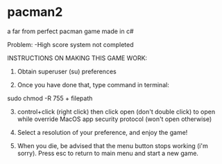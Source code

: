 # pacman2
a far from perfect pacman game made in c# 

Problem: 
-High score system not completed 

INSTRUCTIONS ON MAKING THIS GAME WORK:

1. Obtain superuser (su) preferences 

2. Once you have done that, type command in terminal:

sudo chmod -R 755 + filepath

3. control+click (right click) then click open (don't double click) to open while override MacOS app security protocol (won't open otherwise)

4. Select a resolution of your preference, and enjoy the game!

5. When you die, be advised that the menu button stops working (i'm sorry). Press esc to return to main menu and start a new game.

